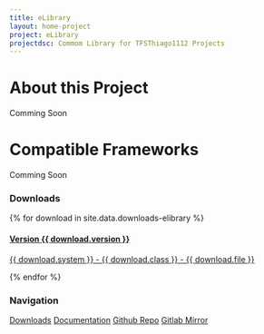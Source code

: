 ```yaml
---
title: eLibrary
layout: home-project
project: eLibrary
projectdsc: Commom Library for TFSThiago1112 Projects
---
```

<div class='row'>
    <div class='col-md-8'>
        <div class="page-header">
            <h1>About this Project</h1>
        </div>
        <p>Comming Soon</p>
    </div>
    <div class='col-md-8'>
        <div class="page-header">
            <h1>Compatible Frameworks</h1>
        </div>
        <p>Comming Soon</p>
    </div>
    <div class='col-md-4'>
        <div class='panel panel-warning'>
            <div class='panel-heading'>
                <h3 class='panel-title'>Downloads</h3>
            </div>
            <div class='panel-body'>
            	<div class='list-group'>
            		{% for download in site.data.downloads-elibrary %}
            		<a href='{{ download.url }}' class='list-group-item'>
                		<h4 class="list-group-item-heading">Version {{ download.version }}</h4>
                        <p class="list-group-item-text">{{ download.system }} - {{ download.class }} - {{ download.file }}</p>
                    </a>
                    {% endfor %}
            </div>
        </div>
        <div class='panel panel-info'>
            <div class='panel-heading'>
                <h3 class='panel-title'>Navigation</h3>
            </div>
            <div class='panel-body'>
                <div class='list-group'>
                	<a href='#' class='list-group-item'>Downloads</a>
                	<a href='#' class='list-group-item'>Documentation</a>
                	<a href='#' class='list-group-item'>Github Repo</a>
                	<a href='#' class='list-group-item'>Gitlab Mirror</a>
                </div>
            </div>
        </div>
    </div>
</div>